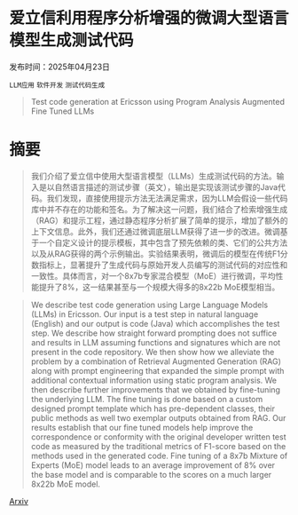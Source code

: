 # 爱立信利用程序分析增强的微调大型语言模型生成测试代码

发布时间：2025年04月23日

`LLM应用` `软件开发` `测试代码生成`

> Test code generation at Ericsson using Program Analysis Augmented Fine Tuned LLMs

# 摘要

> 我们介绍了爱立信中使用大型语言模型（LLMs）生成测试代码的方法。输入是以自然语言描述的测试步骤（英文），输出是实现该测试步骤的Java代码。我们发现，直接使用提示方法无法满足需求，因为LLM会假设一些代码库中并不存在的功能和签名。为了解决这一问题，我们结合了检索增强生成（RAG）和提示工程，通过静态程序分析扩展了简单的提示，增加了额外的上下文信息。此外，我们还通过微调底层LLM获得了进一步的改进。微调基于一个自定义设计的提示模板，其中包含了预先依赖的类、它们的公共方法以及从RAG获得的两个示例输出。实验结果表明，微调后的模型在传统F1分数指标上，显著提升了生成代码与原始开发人员编写的测试代码的对应性和一致性。具体而言，对一个8x7b专家混合模型（MoE）进行微调，平均性能提升了8%，这一结果甚至与一个规模大得多的8x22b MoE模型相当。

> We describe test code generation using Large Language Models (LLMs) in Ericsson. Our input is a test step in natural language (English) and our output is code (Java) which accomplishes the test step. We describe how straight forward prompting does not suffice and results in LLM assuming functions and signatures which are not present in the code repository. We then show how we alleviate the problem by a combination of Retrieval Augmented Generation (RAG) along with prompt engineering that expanded the simple prompt with additional contextual information using static program analysis. We then describe further improvements that we obtained by fine-tuning the underlying LLM. The fine tuning is done based on a custom designed prompt template which has pre-dependent classes, their public methods as well two exemplar outputs obtained from RAG. Our results establish that our fine tuned models help improve the correspondence or conformity with the original developer written test code as measured by the traditional metrics of F1-score based on the methods used in the generated code. Fine tuning of a 8x7b Mixture of Experts (MoE) model leads to an average improvement of 8\% over the base model and is comparable to the scores on a much larger 8x22b MoE model.

[Arxiv](https://arxiv.org/abs/2506.11006)